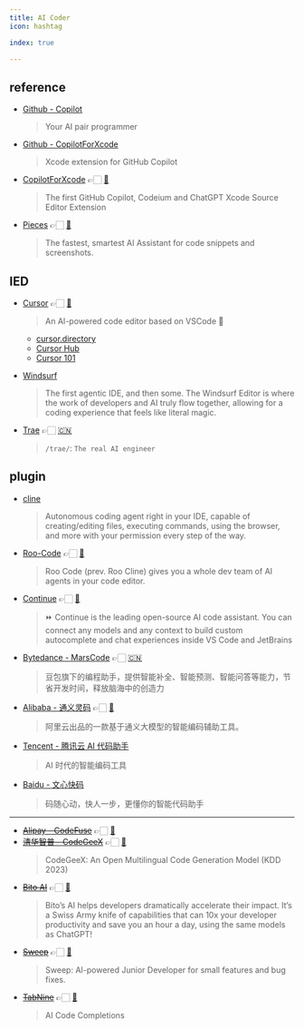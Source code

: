 ```yaml
---
title: AI Coder
icon: hashtag

index: true

--- 
```


## reference

- [Github - Copilot](https://github.com/features/copilot)
    > Your AI pair programmer
- [Github - CopilotForXcode](https://github.com/github/CopilotForXcode)
    > Xcode extension for GitHub Copilot
- [CopilotForXcode](https://copilotforxcode.intii.com/) 👉🏻 [🐙](https://github.com/intitni/CopilotForXcode)
    > The first GitHub Copilot, Codeium and ChatGPT Xcode Source Editor Extension
- [Pieces](https://pieces.app/) 👉🏻 [🐙](https://github.com/pieces-app)
    > The fastest, smartest AI Assistant for code snippets and screenshots.

## IED 

- [Cursor](https://www.cursor.com/) 👉🏻 [🐙](https://github.com/getcursor/cursor)
    > An AI-powered code editor based on VSCode 🤖
    
    * [cursor.directory](https://cursor.directory)
    * [Cursor Hub](https://cursorhub.co)
    * [Cursor 101](https://cursor101.com)

- [Windsurf](https://codeium.com/windsurf)
    > The first agentic IDE, and then some. The Windsurf Editor is where the work of developers and AI truly flow together, allowing for a coding experience that feels like literal magic.

- [Trae](https://www.trae.ai/) 👉🏻 [🇨🇳](https://www.trae.com.cn/)
    > `/trae/`: `The real AI engineer`

## plugin

- [cline](https://github.com/cline/cline)
    > Autonomous coding agent right in your IDE, capable of creating/editing files, executing commands, using the browser, and more with your permission every step of the way.
- [Roo-Code](https://roocode.com/) 👉🏻 [🐙](https://github.com/RooVetGit/Roo-Code)
    > Roo Code (prev. Roo Cline) gives you a whole dev team of AI agents in your code editor.
- [Continue](https://www.continue.dev/) 👉🏻 [🐙](https://github.com/continuedev/continue)
    > ⏩ Continue is the leading open-source AI code assistant. You can connect any models and any context to build custom autocomplete and chat experiences inside VS Code and JetBrains
- [Bytedance - MarsCode](https://www.marscode.com/) 👉🏻 [🇨🇳](https://www.marscode.cn)
    > 豆包旗下的编程助手，提供智能补全、智能预测、智能问答等能力，节省开发时间，释放脑海中的创造力
- [Alibaba - 通义灵码](https://tongyi.aliyun.com/lingma) 👉🏻 [🐙](https://github.com/alibaba-cloud-toolkit/cosy) 
    > 阿里云出品的一款基于通义大模型的智能编码辅助工具。
- [Tencent - 腾讯云 AI 代码助手](https://copilot.tencent.com/) 
    > AI 时代的智能编码工具
- [Baidu - 文心快码](https://comate.baidu.com/zh)
    > 码随心动，快人一步，更懂你的智能代码助手

------

- [~~Alipay - CodeFuse~~](https://codefuse.alipay.com) 👉🏻 [🐙](https://github.com/codefuse-ai)
- [~~清华智普 - CodeGeeX~~](https://codegeex.cn/) 👉🏻 [🐙](https://github.com/THUDM/CodeGeeX)
    > CodeGeeX: An Open Multilingual Code Generation Model (KDD 2023)
- [~~Bito AI~~](https://bito.ai/) 👉🏻 [🐙](https://github.com/gitbito/bitoai)
    > Bito’s AI helps developers dramatically accelerate their impact. It’s a Swiss Army knife of capabilities that can 10x your developer productivity and save you an hour a day, using the same models as ChatGPT!
- [~~Sweep~~](https://sweep.dev/) 👉🏻 [🐙](https://github.com/sweepai/sweep)
    > Sweep: AI-powered Junior Developer for small features and bug fixes.
- [~~TabNine~~](https://www.tabnine.com/) 👉🏻 [🐙](https://github.com/codota/TabNine)
    > AI Code Completions
